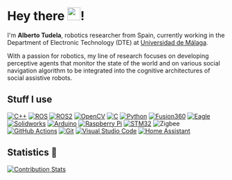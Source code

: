 # Hey there <img src="https://emojis.slackmojis.com/emojis/images/1531849430/4246/blob-sunglasses.gif?1531849430" width="30"/>!

I'm **Alberto Tudela**, robotics researcher from Spain, currently working in the Department of Electronic Technology (DTE) at [Universidad de Málaga](https://www.uma.es/).

With a passion for robotics, my line of research focuses on developing perceptive agents that monitor the state of the world and on various social navigation algorithm to be integrated into the cognitive architectures of social assistive robots.


## Stuff I use
[![C++](https://img.shields.io/badge/c++-%2300599C.svg?style=flat-square&logo=c%2B%2B&logoColor=white)](https://en.cppreference.com/w/) [![ROS](https://img.shields.io/badge/-ROS-grey?style=flat-square&logo=ros&logoColor=white)](http://www.ros.org) [![ROS2](https://img.shields.io/badge/-ROS_2-3776AB?style=flat-square&logo=ros&logoColor=white)](https://docs.ros.org/) [![OpenCV](https://img.shields.io/badge/-OpenCV-%23white.svg?style=flat-square&logo=opencv&logoColor=white)](https://opencv.org/) [![C](https://img.shields.io/badge/c-%2300599C.svg?style=flat-square&logo=c&logoColor=white)]() [![Python](https://img.shields.io/badge/-Python-3776AB?style=flat-square&logo=python&logoColor=fff)](https://python.org) [![Fusion360](https://img.shields.io/badge/-Fusion_360-EF443B?style=flat-square&logo=autodesk&logoColor=white)](https://www.autodesk.com/products/fusion-360) [![Eagle](https://img.shields.io/badge/-Eagle-E97627?style=flat-square&logo=autodesk&logoColor=white)](https://www.autodesk.com/products/eagle) [![Solidworks](https://img.shields.io/badge/-Solidworks-C3002F?style=flat-square&logo=dassaultsystemes&logoColor=white)](https://www.solidworks.com/es) [![Arduino](https://img.shields.io/badge/-Arduino-00979D?style=flat-square&logo=arduino&logoColor=fff)](https://arduino.cc) [![Raspberry Pi](https://img.shields.io/badge/-Raspberry_Pi-A22846?style=flat-square&logo=raspberrypi&logoColor=fff)](https://raspberrypi.org) [![STM32](https://img.shields.io/badge/-STM32-03234B?style=flat-square&logo=stmicroelectronics&logoColor=white)](https://www.st.com) ![Zigbee](https://img.shields.io/badge/zigbee-%23EB0443.svg?style=flat-square&logo=zigbee&logoColor=white) [![GitHub Actions](https://img.shields.io/badge/-GitHub_Actions-2088FF?style=flat-square&logo=githubactions&logoColor=fff)](https://github.com/features/actions) [![Git](https://img.shields.io/badge/-Git-F05032?style=flat-square&logo=git&logoColor=fff)](http://git-scm.com) [![Visual Studio Code](https://img.shields.io/badge/-Visual_Studio_Code-007ACC?style=flat-square&logo=visualstudiocode&logoColor=fff)](https://code.visualstudio.com) [![Home Assistant](https://img.shields.io/badge/-Home_Assistant-41BDF5?style=flat-square&logo=homeassistant&logoColor=fff)](https://www.home-assistant.io)

## Statistics 🧐
[![Contribution Stats](https://github-contribution-stats.vercel.app/api/?username=ajtudela)](https://github.com/LordDashMe/github-contribution-stats/)
